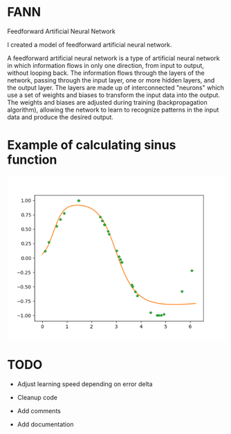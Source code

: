 # FANN
Feedforward Artificial Neural Network

I created a model of feedforward artificial neural network.

A feedforward artificial neural network is a type of artificial neural network in which information flows in only one direction, from input to output, without looping back. The information flows through the layers of the network, passing through the input layer, one or more hidden layers, and the output layer. The layers are made up of interconnected "neurons" which use a set of weights and biases to transform the input data into the output. The weights and biases are adjusted during training (backpropagation algorithm), allowing the network to learn to recognize patterns in the input data and produce the desired output.

# Example of calculating sinus function

![alt text](https://github.com/Habadeer/FANN/blob/main/Figure_1.png)

# TODO

- Adjust learning speed depending on error delta

- Cleanup code

- Add comments

- Add documentation
